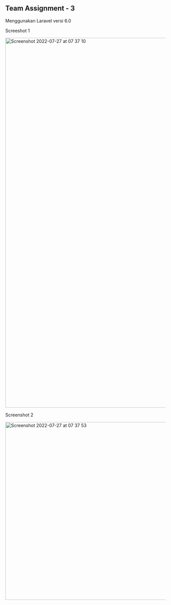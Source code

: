 ## Team Assignment - 3
Menggunakan Laravel versi 6.0

Screeshot 1

<img width="1158" alt="Screenshot 2022-07-27 at 07 37 10" src="https://user-images.githubusercontent.com/29016859/181135640-875594d9-8753-4297-9f46-b7f0cf639e94.png">

Screenshot 2

<img width="557" alt="Screenshot 2022-07-27 at 07 37 53" src="https://user-images.githubusercontent.com/29016859/181135689-66992e5f-7e7d-4a88-a764-0aa60ee8400d.png">
